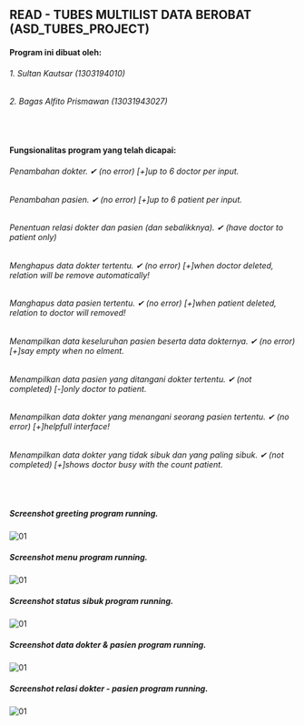 ## READ - TUBES MULTILIST DATA BEROBAT (ASD_TUBES_PROJECT)

#### Program ini dibuat oleh:
###### 1. Sultan Kautsar (1303194010)
###### 2. Bagas Alfito Prismawan (13031943027)

<br>

#### Fungsionalitas program yang telah dicapai:
###### Penambahan dokter. ✔ (no error) [+]up to 6 doctor per input.
###### Penambahan pasien. ✔ (no error) [+]up to 6 patient per input.
###### Penentuan relasi dokter dan pasien (dan sebalikknya). ✔ (have doctor to patient only)
###### Menghapus data dokter tertentu. ✔ (no error) [+]when doctor deleted, relation will be remove automatically!
###### Manghapus data pasien tertentu. ✔ (no error) [+]when patient deleted, relation to doctor will removed!
###### Menampilkan data keseluruhan pasien beserta data dokternya. ✔ (no error) [+]say empty when no elment.
###### Menampilkan data pasien yang ditangani dokter tertentu. ✔  (not completed) [-]only doctor to patient.
###### Menampilkan data dokter yang menangani seorang pasien tertentu. ✔ (no error) [+]helpfull interface!
###### Menampilkan data dokter yang tidak sibuk dan yang paling sibuk. ✔ (not completed) [+]shows doctor busy with the count patient.

<br>

##### Screenshot greeting program running. <br>
![01](https://github.com/svzax/TubesMultiLinklist_ASD_DataBerobat/blob/master/Data%20Berobat/img/1.png)

##### Screenshot menu program running. <br>
![01](https://github.com/svzax/TubesMultiLinklist_ASD_DataBerobat/blob/master/Data%20Berobat/img/2.png)

##### Screenshot status sibuk program running. <br>
![01](https://github.com/svzax/TubesMultiLinklist_ASD_DataBerobat/blob/master/Data%20Berobat/img/3.png)

##### Screenshot data dokter & pasien program running. <br>
![01](https://github.com/svzax/TubesMultiLinklist_ASD_DataBerobat/blob/master/Data%20Berobat/img/4.png)

##### Screenshot relasi dokter - pasien program running. <br>
![01](https://github.com/svzax/TubesMultiLinklist_ASD_DataBerobat/blob/master/Data%20Berobat/img/5.png)
